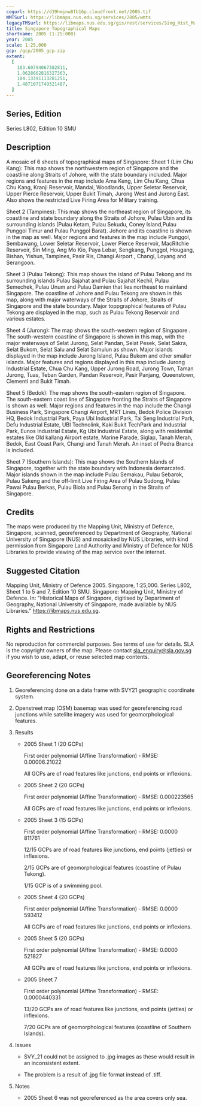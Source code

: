 ```yaml
---
cogurl: https://d39hmjnw8fb16p.cloudfront.net/2005.tif
WMTSurl: https://libmaps.nus.edu.sg/services/2005/wmts
legacyTMSurl: https://libmaps.nus.edu.sg/gis/rest/services/Sing_Hist_Maps/2005/MapServer/tile/{z}/{y}/{x}
title: Singapore Topographical Maps
shortname: 2005 (1:25:000)
year: 2005
scale: 1:25,000
gcp: /gcp/2005_gcp.zip
extent:
  [
    103.60794067382811,
    1.0628662816327363,
    104.13391113281251,
    1.4871071749321487,
  ]
---
```


## Series, Edition

Series L802, Edition 10 SMU

## Description

A mosaic of 6 sheets of topographical maps of Singapore: Sheet 1 (Lim Chu Kang): This map shows the northwestern region of Singapore and the coastline along Straits of Johore, with the state boundary included. Major regions and features in the map include Ama Keng, Lim Chu Kang, Chua Chu Kang, Kranji Reservoir, Mandai, Woodlands, Upper Seletar Reservoir, Upper Pierce Reservoir, Upper Bukit Timah, Jurong West and Jurong East. Also shows the restricted Live Firing Area for Military training.

Sheet 2 (Tampines): This map shows the northeast region of Singapore, its coastline and state boundary along the Straits of Johore, Pulau Ubin and its surrounding islands (Pulau Ketam, Pulau Sekudu, Coney Island,Pulau Punggol Timur and Pulau Punggol Barat). Johore and its coastline is shown in the map as well. Major regions and features in the map include Punggol, Sembawang, Lower Seletar Reservoir, Lower Pierce Reservoir, MacRitchie Reservoir, Sin Ming, Ang Mo Kio, Paya Lebar, Sengkang, Punggol, Hougang, Bishan, Yishun, Tampines, Pasir Ris, Changi Airport , Changi, Loyang and Serangoon.

Sheet 3 (Pulau Tekong): This map shows the island of Pulau Tekong and its surrounding islands Pulau Sajahat and Pulau Sajahat Kechil, Pulau Semechek, Pulau Unum and Pulau Damien that lies northeast to mainland Singapore. The coastline of Johore and Pulau Tekong are shown in this map, along with major waterways of the Straits of Johore, Straits of Singapore and the state boundary. Major toppgraphical features of Pulau Tekong are displayed in the map, such as Pulau Tekong Reservoir and various estates.

Sheet 4 (Jurong): The map shows the south-western region of Singapore . The south-western coastline of Singapore is shown in this map, with the major waterways of Selat Jurong, Selat Pandan, Selat Pesek, Selat Sakra, Selat Bukom, Selat Salu and Selat Samulun as shown. Major islands displayed in the map include Jurong Island, Pulau Bukom and other smaller islands. Major features and regions displayed in this map include Jurong Industrial Estate, Chua Chu Kang, Upper Jurong Road, Jurong Town, Taman Jurong, Tuas, Teban Garden, Pandan Reservoir, Pasir Panjang, Queenstown, Clementi and Bukit Timah.

Sheet 5 (Bedok): The map shows the south-eastern region of Singapore. The south-eastern coast line of Singapore fronting the Straits of Singapore is shown as well. Major regions and features in the map include the Changi Business Park, Singapore Changi Airport, MRT Lines, Bedok Police Division HQ, Bedok Industrial Park, Paya Ubi Industrial Park, Tai Seng Industrial Park, Defu Industrial Estate, UBI Technolink, Kaki Bukit TechPark and Industrial Park, Eunos Industrial Estate, Kg Ubi Industrial Estate, along with residential estates like Old kallang Airport estate, Marine Parade, Siglap, Tanah Merah, Bedok, East Coast Park, Changi and Tanah Merah. An inset of Pedra Branca is included.

Sheet 7 (Southern Islands): This map shows the Southern Islands of Singapore, together with the state boundary with Indonesia demarcated. Major islands shown in the map include Pulau Semakau, Pulau Sebarok, Pulau Sakeng and the off-limit Live Firing Area of Pulau Sudong, Pulau Pawai Pulau Berkas, Pulau Biola and Pulau Senang in the Straits of Singapore.

## Credits

The maps were produced by the Mapping Unit, Ministry of Defence, Singapore, scanned, georeferenced by Department of Geography, National University of Singapore (NUS) and mosaicked by NUS Libraries, with kind permission from Singapore Land Authority and Ministry of Defence for NUS Libraries to provide viewing of the map service over the internet.

## Suggested Citation

Mapping Unit, Ministry of Defence 2005. Singapore, 1:25,000. Series L802, Sheet 1 to 5 and 7, Edition 10 SMU. Singapore: Mapping Unit, Ministry of Defence. In: "Historical Maps of Singapore, digitised by Department of Geography, National University of Singapore, made available by NUS Libraries." https://libmaps.nus.edu.sg.

## Rights and Restrictions

No reproduction for commercial purposes. See terms of use for details. SLA is the copyright owners of the map. Please contact sla_enquiry@sla.gov.sg if you wish to use, adapt, or reuse selected map contents.

## Georeferencing Notes

1. Georeferencing done on a data frame with SVY21 geographic coordinate system.

2. Openstreet map (OSM) basemap was used for georeferencing road junctions while satellite imagery was used for geomorphological features.

3. Results

   - 2005 Sheet 1 (20 GCPs)

     First order polynomial (Affine Transformation) - RMSE: 0.00006.21022

     All GCPs are of road features like junctions, end points or inflexions.

   - 2005 Sheet 2 (20 GCPs)

     First order polynomial (Affine Transformation) - RMSE: 0.000223565

     All GCPs are of road features like junctions, end points or inflexions.

   - 2005 Sheet 3 (15 GCPs)

     First order polynomial (Affine Transformation) - RMSE: 0.0000 811761

     12/15 GCPs are of road features like junctions, end points (jetties) or inflexions.

     2/15 GCPs are of geomorphological features (coastline of Pulau Tekong).

     1/15 GCP is of a swimming pool.

   - 2005 Sheet 4 (20 GCPs)

     First order polynomial (Affine Transformation) - RMSE: 0.0000 593412

     All GCPs are of road features like junctions, end points or inflexions.

   - 2005 Sheet 5 (20 GCPs)

     First order polynomial (Affine Transformation) - RMSE: 0.0000 521827

     All GCPs are of road features like junctions, end points or inflexions.

   - 2005 Sheet 7

     First order polynomial (Affine Transformation) - RMSE: 0.0000440331

     13/20 GCPs are of road features like junctions, end points (jetties) or inflexions.

     7/20 GCPs are of geomorphological features (coastline of Southern Islands).

4. Issues

   - SVY_21 could not be assigned to .jpg images as these would result in an inconsistent extent.

   - The problem is a result of .jpg file format instead of .tiff.

5. Notes

   - 2005 Sheet 6 was not georeferenced as the area covers only sea.
